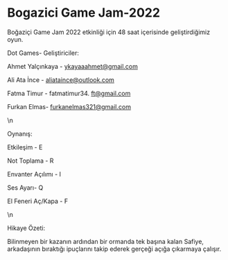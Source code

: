 # Bogazici Game Jam-2022
 Boğaziçi Game Jam 2022 etkinliği için 48 saat içerisinde geliştirdiğimiz oyun.
 

Dot Games- Geliştiriciler:

Ahmet Yalçınkaya - ykayaaahmet@gmail.com

Ali Ata İnce - aliataince@outlook.com

Fatma Timur - fatmatimur34. ft@gmail.com

Furkan Elmas- furkanelmas321@gmail.com

\n

Oynanış:

Etkileşim - E

Not Toplama - R

Envanter Açılımı - I

Ses Ayarı- Q

El Feneri Aç/Kapa - F

\n

Hikaye Özeti:

Bilinmeyen bir kazanın ardından bir ormanda tek başına kalan Safiye, arkadaşının bıraktığı ipuçlarını takip ederek gerçeği açığa çıkarmaya çalışır. 
